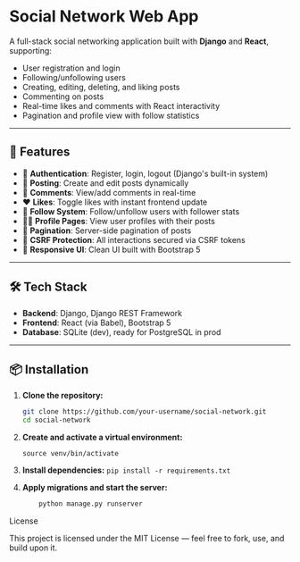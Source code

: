 # Social Network Web App

A full-stack social networking application built with **Django** and **React**, supporting:

- User registration and login
- Following/unfollowing users
- Creating, editing, deleting, and liking posts
- Commenting on posts
- Real-time likes and comments with React interactivity
- Pagination and profile view with follow statistics

---

## 🚀 Features

- 🧾 **Authentication**: Register, login, logout (Django's built-in system)
- 📝 **Posting**: Create and edit posts dynamically
- 💬 **Comments**: View/add comments in real-time
- ❤️ **Likes**: Toggle likes with instant frontend update
- 👥 **Follow System**: Follow/unfollow users with follower stats
- 🧑‍💻 **Profile Pages**: View user profiles with their posts
- 🔁 **Pagination**: Server-side pagination of posts
- 🔐 **CSRF Protection**: All interactions secured via CSRF tokens
- 🎨 **Responsive UI**: Clean UI built with Bootstrap 5

---

## 🛠️ Tech Stack

- **Backend**: Django, Django REST Framework
- **Frontend**: React (via Babel), Bootstrap 5
- **Database**: SQLite (dev), ready for PostgreSQL in prod

---

## 📦 Installation

1. **Clone the repository:**

   ```bash
   git clone https://github.com/your-username/social-network.git
   cd social-network

2. **Create and activate a virtual environment:**

    ```python3 -m venv venv
    source venv/bin/activate

3. **Install dependencies:**
    ```pip install -r requirements.txt```

4.	**Apply migrations and start the server:**

    ```python manage.py migrate
        python manage.py runserver


License

This project is licensed under the MIT License — feel free to fork, use, and build upon it.